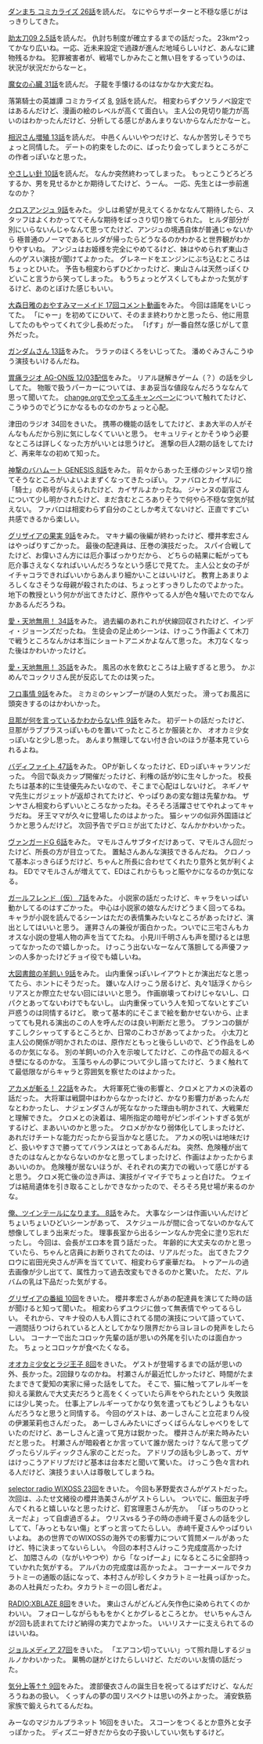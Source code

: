 [ダンまち コミカライズ 26話](http://www.ganganonline.com/viewer/pc/comic/danmachi/026/_SWF_Window.html)を読んだ。
なにやらサポーターと不穏な感じがはっきりしてきた。

[助太刀09 2.5話](http://www.ganganonline.com/viewer/pc/comic/sukedachi/002_5/_SWF_Window.html)を読んだ。
仇討ち制度が確立するまでの話だった。
23km^2ってかなり広いね。一応、近未来設定で過疎が進んだ地域らしいけど、あんなに建物残るかね。
犯罪被害者が、戦場でしかみたこと無い目をするっていうのは、状況が状況だからなーと。

[魔女の心臓 31話](http://www.ganganonline.com/viewer/pc/comic/witch/031/_SWF_Window.html)を読んだ。
子龍を手懐けるのはなかなか大変だね。

落第騎士の英雄譚 コミカライズ [8](http://www.ganganonline.com/viewer/pc/comic/cavalry/008/_SWF_Window.html),
[9](http://www.ganganonline.com/viewer/pc/comic/cavalry/009/_SWF_Window.html)話を読んだ。
相変わらずクソラノベ設定ではあるんだけど、漫画の絵のレベルが高くて面白い。
主人公の見切り能力が高いのはわかったんだけど、分析してる感じがあんまりないからなんだかなーと。

[相沢さん増殖 13話](http://www.ganganonline.com/viewer/pc/comic/aizawasan/013/_SWF_Window.html)を読んだ。
中邑くんいいやつだけど、なんか苦労しそうでちょっと同情した。
デートの約束をしたのに、ばったり会ってしまうところがこの作者っぽいなと思った。

[やさしい針 10話](http://comic-polaris.jp/data/yasasiihari/0010/_SWF_Window.html)を読んだ。
なんか突然終わってしまった。
もっとこうどろどろするか、男を見せるかとか期待してたけど、うーん。
一応、先生とは一歩前進なのか？

[クロスアンジュ 9話](http://www.b-ch.com/ttl/index.php?ttl_c=4312&mvc=2_0_232111_1)をみた。
少しは希望が見えてくるかななんて期待したら、スタッフはよくわかっててそんな期待をばっさり切り捨てられた。
ヒルダ部分が別にいらないんじゃなんて思ってたけど、アンジュの境遇自体が普通じゃないから
極普通のノーマであるヒルダが帰ったらどうなるのかわかると世界観がわかりやすいね。
アンジュはお姫様を完全にやめてるけど、妹はやめられず東山さんのゲスい演技が聞けてよかった。
グレネードをエンジンにぶち込むところはちょっとひいた。
予告も相変わらずひどかったけど、東山さんは天然っぽくひどいこと言うから笑ってしまった。
もうちょっとゲスくしてもよかった気がするけど、あのとぼけた感じもいい。

[大森日雅のおやすみマーメイド 17回コメント動画](http://www.nicovideo.jp/watch/1417598857)をみた。
今回は語尾をいじってた。
「にゃー」を初めてにひいて、そのまま終わりかと思ったら、他に用意してたのもやってくれて少し長めだった。
「げす」が一番自然な感じがして意外だった。

[ガンダムさん 13話](http://www.b-ch.com/ttl/index.php?ttl_c=4282&mvc=2_0_230224_1)をみた。
ララァのほくろをいじってた。
潘めぐみさんこうゆう演技もいけるんだね。

[胃痛ラジオ AG-ON版 12/03配信](http://ondemand.joqr.co.jp/AG-ON/contents/shikaco_141203.php)をみた。
リアル謎解きゲーム（？）の話を少ししてた。
物販で扱うパーカーについては、まあ妥当な値段なんだろうななんて思って聞いてた。
[change.orgでやってるキャンペーン](https://www.change.org/p/%E5%A5%88%E8%89%AF%E5%B8%82%E8%A6%B3%E5%85%89%E5%8D%94%E4%BC%9A-%E6%A7%98-%E4%B9%85%E4%BF%9D%E3%83%A6%E3%83%AA%E3%82%AB%E3%81%95%E3%82%93%E3%81%AE-%E5%A5%88%E8%89%AF%E8%A6%B3%E5%85%89%E5%A4%A7%E4%BD%BF%E5%B0%B1%E4%BB%BB)について触れてたけど、
こうゆうのでどうにかなるものなのかちょっと心配。

津田のラジオ 34回をきいた。
携帯の機能の話をしてたけど、まあ大半の人がそんなもんだから別に気にしなくていいと思う。
セキュリティとかそうゆう必要なところは詳しくなった方がいいとは思うけど。
進撃の巨人2期の話をしてたけど、再来年なの初めて知った。

[神撃のバハムート GENESIS 8話](http://www.nicovideo.jp/watch/1417164842)をみた。
前々からあった王様のジャンヌ切り捨てそうなところがいよいよまずくなってきたっぽい。
ファバロとカイザルに「騎士」の称号が与えられたけど、カイザルよかったね。
ジャンヌの副官さんについて少し明かされたけど、まだ含むところありそうで何やら不穏な空気が拭えない。
ファバロは相変わらず自分のことしか考えてないけど、正直ですごい共感できるから楽しい。

[グリザイアの果実 9話](http://www.nicovideo.jp/watch/1417167077)をみた。
マキナ編の後編が終わったけど、櫻井孝宏さんはやっぱりすごかった。
最後の配達員は、圧巻の演技だった。
スパイ合戦してたけど、お偉いさん方には厄介事ばっかりだから、
どちらの結果に転がっても厄介事さえなくなればいいんだろうなという感じで見てた。
主人公と女の子がイチャコラできればいいからあんまり細かいことはいいけど。
教育上あまりよろしくなさそうな母親が殺されたのは、ちょっとすっきりしたのでよかった。
地下の教授という何かが出てきたけど、原作やってる人が色々騒いでたのでなんかあるんだろうね。

[愛・天地無用！ 34話](http://www.nicovideo.jp/watch/1417145340)をみた。
過去編のあれこれが伏線回収されたけど、インディ・ジョーンズだったね。
生徒会の足止めシーンは、けっこう作画よくて木刀で戦うところなんかは本当にショートアニメかよなんて思った。
木刀なくなった後はかわいかったけど。

[愛・天地無用！ 35話](http://www.nicovideo.jp/watch/1417399626)をみた。
風呂の水を飲むところは上級すぎると思う。
かぷめんでコックリさん民が反応してたのは笑った。

[フロ事情 9話](http://www.nicovideo.jp/watch/1417138866)をみた。
ミカミのシャンプーが謎の人気だった。
滑ってお風呂に頭突きするのはかわいかった。

[旦那が何を言っているかわからない件 9話](http://www.nicovideo.jp/watch/1417140725)をみた。
初デートの話だったけど、旦那がラブプラスっぽいものを置いてったところとか服装とか、
オオカミ少女っぽいなと少し思った。
あんまり無理してない付き合いのほうが基本見ていられるよね。

[バディファイト 47話](http://www.nicovideo.jp/watch/1417067547)をみた。
OPが新しくなったけど、EDっぽいキャラソンだった。
今回で臥炎カップ開催だったけど、利権の話が妙に生々しかった。
校長たちは基本的に生徒優先みたいなので、そこまで心配はしないけど。
ネギノヤマ先生にガジェットが返却されてたけど、やっぱりあの変な鎧は先輩かね。
ザンヤさん相変わらずいいところなかったね。そろそろ活躍させてやれよってキャラだね。
牙王ママが久々に登場したのはよかった。
猫シャツの似非外国語はどうかと思うんだけど。
次回予告でデロミが出てたけど、なんかかわいかった。

[ヴァンガードG 6話](http://www.nicovideo.jp/watch/1417162787)をみた。
マモルさんサブタイだけあって、マモルさん回だったけど、所長の方が目立ってた。
置鮎さんあんな演技できるんだね。
クロノって基本ぶっきらぼうだけど、ちゃんと所長に合わせてくれたり意外と気が利くよね。
EDでマモルさんが増えてて、EDはこれからもっと賑やかになるのか気になる。

[ガールフレンド（仮） 7話](http://www.nicovideo.jp/watch/1417052248)をみた。
小説家の話だったけど、キャラをいっぱい動かしてるのはすごかった。
中心は小説家の娘なんだけどうまく回ってるね。
キャラが小説を読んでるシーンはただの表情集みたいなところがあったけど、演出としてはいいと思う。
運昇さんの兼役が面白かった。ついでに三宅さんもカオスな小説の登場人物の声を当ててたね。
小見川千明さんも声を聞けるとは思ってなかったので嬉しかった。
けっこう出ないなーなんて落胆してる声優ファンの人多かったけどチョイ役でも嬉しいね。

[大図書館の羊飼い 9話](http://www.nicovideo.jp/watch/1417506463)をみた。
山内重保っぽいレイアウトとか演出だなと思ってたら、ホントにそうだった。
嫌いな人けっこう居るけど、丸々1話浮くからシリアスとか際立たせない回にはいいと思う。
作画崩壊ってわけじゃないし、口パクとあってないわけでもないし。
山内重保っていう人を知ってないとすごい戸惑うのは同情するけど。
歌って基本的にそこまで絵を動かせないから、止まってても見れる演出のこの人を呼んだのは良い判断だと思う。
ブランコの鎖がすこしクシャってするところとか、日常のこわさがあってよかった。
小太刀と主人公の関係が明かされたのは、原作だともっと後らしいので、どう作品をしめるのか気になる。
別の羊飼いの介入を示唆してたけど、この作品での超えるべき壁になるのかな。
玉藻ちゃんの夢について少し語ってたけど、うまく触れてて最低限ながらキャラと雰囲気を察せたのはよかった。

[アカメが斬る！ 22話](http://www.nicovideo.jp/watch/1417404203)をみた。
大将軍死亡後の影響と、クロメとアカメの決着の話だった。
大将軍は戦闘中はわからなかったけど、かなり影響力があったんだなとわかったし、
ナジェンダさんが死ななかった理由も明かされて、大戦果だと理解できた。
クロメとの決着は、場所指定の暗号がピンポイントすぎる気がするけど、まあいいのかと思った。
クロメがかなり弱体化してしまったけど、あれだけチートな能力だったから妥当かなと感じた。
アカメの呪いは地味だけど、扱いやすさで勝っててバランスはとってあるんだね。
突然、危険種が出てきたのはなんとかならないのかなと思ってしまったけど、作画はよかったからまあいいのか。
危険種が居ないほうが、それぞれの実力での戦いって感じがすると思う。
クロメ死亡後の泣き声は、演技がイマイチでちょっと白けた。
ウェイブは結局遺体を引き取ることしかできなかったので、そろそろ見せ場が来るのかな。

[俺、ツインテールになります。 8話](http://www.nicovideo.jp/watch/1417584525)をみた。
大事なシーンは作画いいんだけどちょいちょいひどいシーンがあって、
スケジュールが間に合ってないのかなんて想像してしまう出来だった。
理事長室から出るシーンなんか完全に塗り忘れだったし。
今回は、会長がエロ本を買う話だった。
年齢的に大丈夫なのかと思っていたら、ちゃんと店員にお断りされてたのは、リアルだった。
出てきたフクロウに岩田光央さんが声を当てていて、相変わらず豪華だね。
トゥアールの過去画像が少し出てて、属性力って過去改変もできるのかと驚いた。
ただ、アルバムの乳は下品だった気がする。

[グリザイアの番組 10回](http://hibiki-radio.jp/description/grisaia)をきいた。
櫻井孝宏さんがあの配達員を演じてた時の話が聞けると知って聞いた。
相変わらずユウジに倣って無表情でやってるらしい。
それから、マキナ役の人も人質にされてる間の演技について語っていて、
一週間括りつけられていると人としてかなり限界だからヨレヨレの発声をしたらしい。
コーナーで出たコロッケ先輩の話が思いの外尾を引いたのは面白かった。
ちょっとコロッケが食べたくなる。

[オオカミ少女とラジ王子 8回](http://hibiki-radio.jp/description/ookamishojo)をきいた。
ゲストが登場するまでの話が思いの外、長かった。2回録りなのかね。
村瀬さんが最近忙しかったけど、時間がたまたまできて愛知の実家に帰った話をしてた。
そこで、猫に触ってアレルギーを抑える薬飲んで大丈夫だろうと高をくくっていたら声をやられたという
失敗談には少し笑った。
仕事上アレルギーってかなり気を遣ってもどうしようもないんだろうなと思うと同情する。
今回のゲストは、あーしさんこと立花まりん役の伊瀬茉莉也さんだった。
あーしさんみたいにざっくばらんなしゃべりをしていたのだけど、あーしさんと違って見方は鋭かった。
櫻井さんが来た時みたいだと思った。
村瀬さんが暗殺者とか言っていて誰か居たっけ？なんて思ってググったらゾルディックさん家のことだった。
アドリブの話も少しあって、ガヤはけっこうアドリブだけど基本は台本だと聞いて驚いた。
けっこう色々言われる人だけど、演技うまい人は尊敬してしまうね。

[selector radio WIXOSS 23回](http://www.onsen.ag/program/selector/)をきいた。
今回も茅野愛衣さんがゲストだった。
次回は、ふたせ文緒役の櫻井浩美さんがゲストらしい。
ついでに、飯田友子呼んでくれると嬉しいなと思ったけど、釘宮理恵さんが先か。
「ぼっちのひっとえーだよ」って自虐過ぎるよ。
ウリスvsるう子の時の赤﨑千夏さんの話を少ししてて、「みっともない傷」とずっと言ってたらしい。
赤﨑千夏さんやっぱりいいよね。
あの世界でのWIXOSSの海外での影響力について質問メールがあったけど、特に決まってないらしい。
今回の本村さんけっこう完成度高かったけど、
加隈さんの（ながいやつや）から「なっげーよ」になるところに全部持っていかれた気がする。
アルパカの完成度は高かったよ。
コーナーメールでタカラトミーの通販の話になって、本村さんが珍しくタカラトミー社員っぽかった。
あの人社員だったわ。タカラトミーの回し者だよ。

[RADIO:XBLAZE 8回](http://www.nicovideo.jp/watch/1417575545)をきいた。
東山さんがどんどん矢作色に染められてくのかわいい。
フォローしながらももをかくとかグレるところとか。
せいちゃんさんが2回も読まれてたけど納得の実力でよかった。
いいリスナーに支えられてるのはいいね。

[ジョルメディア 27回](http://www.nicovideo.jp/watch/1417417882)をきいた。
「エアコン切っていい」って照れ隠しするジョルノかわいかった。
巣鴨の謎がとけたらしいけど、ただのいい友情の話だった。

[気分上等↑↑ 9回](http://www.nicovideo.jp/watch/1417672268)をみた。
渡部優衣さんの誕生日を祝ってるはずだけど、なんだろうねあの扱い。
くっすんの夢の国リスペクトは思いの外よかった。
浦安鉄筋家族で鍛えられてるんだね。

みーなのマジカルプラネット 16回をきいた。
スコーンをつくるとか意外と女子っぽかった。
ディズニー好きだから女の子扱いしていい気もするけど。

